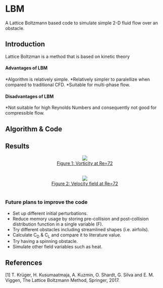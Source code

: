 # LBM
A Lattice Boltzmann based code to simulate simple 2-D fluid flow over an obstacle.


## Introduction
Lattice Boltzman is a  method that is based on kinetic theory

#### Advantages of LBM
*Algorithm is relatively simple.
*Relatively simpler to paralellize when compared to traditional CFD.
*Suitable for multi-phase flow.

#### Disadvantages of LBM
*Not suitable for high Reynolds Numbers and consequently not good for compressible flow.

## Algorithm & Code

## Results


<p align="center">
<img src="https://user-images.githubusercontent.com/98285490/152075478-80b5f972-3c27-4340-8027-6ac7b1d5b143.png"> 
  <b></b><br>
  <a href="#">Figure 1: Vorticity at Re=72</a>
  <br><br>

</p>


  
<p align="center">
<img src="https://user-images.githubusercontent.com/98285490/152075152-bbf5ab45-2c9f-4ffb-9f26-073cbb094fc6.png">
    <b></b><br>
  <a href="#">Figure 2: Velocity field at Re=72</a>
  <br><br>
</p>


### Future plans to improve the code
* Set up different initial perturbations.
* Reduce memory usage by storing pre-collision and post-collision distribution function in a single variable (F).
* Try different obstacles including streamlined shapes (i.e. airfoils).
* Calculate C<sub>D</sub> & C<sub>L</sub> and compare it to literature value.
* Try having a spinning obstacle.
* Simulate other field variables such as heat.

## References
[1] T. Krüger, H. Kusumaatmaja, A. Kuzmin, O. Shardt, G. Silva and E. M. Viggen, The Lattice Boltzmann Method, Springer, 2017. 


